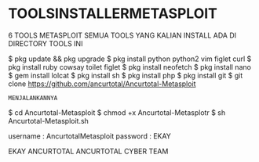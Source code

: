 # TOOLSINSTALLERMETASPLOIT

6 TOOLS METASPLOIT
SEMUA TOOLS YANG KALIAN INSTALL ADA DI DIRECTORY TOOLS INI

$ pkg update && pkg upgrade
$ pkg install python python2 vim figlet curl
$ pkg install ruby cowsay toilet figlet
$ pkg install neofetch
$ pkg install nano
$ gem install lolcat
$ pkg install sh
$ pkg install php
$ pkg install git
$ git clone https://github.com/ancurtotal/Ancurtotal-Metasploit

```MENJALANKANNYA```

$ cd Ancurtotal-Metasploit
$ chmod +x Ancurtotal-Metasplotr
$ sh Ancurtotal-Metasploit.sh

username : AncurtotalMetasploit
password : EKAY

   EKAY ANCURTOTAL
ANCURTOTAL CYBER TEAM
